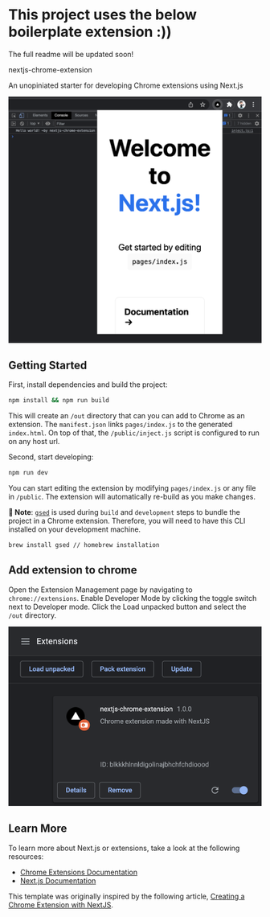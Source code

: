 # This project uses the below boilerplate extension :)) 

The full readme will be updated soon!

nextjs-chrome-extension

An unopiniated starter for developing Chrome extensions using Next.js

<p align="center">
<img src="./images/nextjs-chrome-extension.png" alt="Screenshot of nextjs-chrome-extension" width="616">
</p>
  
## Getting Started

First, install dependencies and build the project:
```bash
npm install && npm run build
```
This will create an `/out` directory that can you can add to Chrome as an extension. The `manifest.json` links `pages/index.js` to the generated `index.html`. On top of that, the `/public/inject.js` script is configured to run on any host url.

Second, start developing:
```bash
npm run dev
```
You can start editing the extension by modifying `pages/index.js` or any file in `/public`. The extension will automatically re-build as you make changes.

**🚩 Note**: [`gsed`](https://formulae.brew.sh/formula/gnu-sed#default) is used during `build` and `development` steps to bundle the project in a Chrome extension. Therefore, you will need to have this CLI installed on your development machine.
```bash
brew install gsed // homebrew installation
```

## Add extension to chrome

Open the Extension Management page by navigating to `chrome://extensions`. Enable Developer Mode by clicking the toggle switch next to Developer mode. Click the Load unpacked button and select the `/out` directory.

<p align="center">
<img src="/images/add-extension-to-chrome.png" alt="Screenshot of chrome://extensions page" width="616">
</p>

## Learn More

To learn more about Next.js or extensions, take a look at the following resources:

- [Chrome Extensions Documentation](https://developer.chrome.com/docs/extensions/)
- [Next.js Documentation](https://nextjs.org/docs)

This template was originally inspired by the following article, [Creating a Chrome Extension with NextJS](https://aaronscherer.me/blog/post/creating-a-chrome-extension-with-nextjs).


